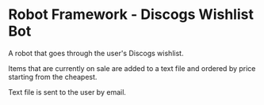 # Robot Framework - Discogs Wishlist Bot

A robot that goes through the user's Discogs wishlist.

Items that are currently on sale are added to a text file and ordered by price starting from the cheapest.

Text file is sent to the user by email.

